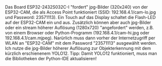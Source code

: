 Das Board ESP32-2432S032C-I "fordert" jpg-Bilder (320x240) von der ESP32-CAM, die als Access Point funktioniert (SSID: 192.168.4.1/cam-lo.jpg und Password: 23571113). Ein Touch auf das Display schaltet die Flash-LED auf der ESP32-CAM ein und aus. Zusätzlich können aber auch jpg-Bilder oder ein stream höherer Auflösung (1280x720) "angefordert" werden, z.B. von einem Browser oder Python-Programm (192.168.4.1/cam-hi.jpg oder 192.168.4.1/cam.mjpeg). Narürlich muss dann vorher der Internetzugriff per WLAN an "ESP32-CAM" mit dem Password "23571113" ausgewählt werden. Ich nutze die jpg-Bilder höherer Auflösung zur Objekterkennung mit dem kürzlich erschienenem YOLO12. Tipp: Damit YOLO12 funktioniert, muss man die Bibliotheken der Python-IDE aktualisieren!
